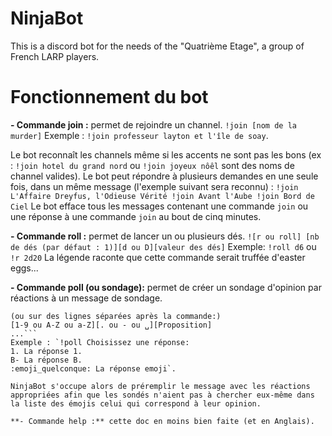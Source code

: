 # NinjaBot

This is a discord bot for the needs of the "Quatrième Etage", a group of French LARP players.

# Fonctionnement du bot

**- Commande join :** permet de rejoindre un channel.
```!join [nom de la murder]```
Exemple : `!join professeur layton et l'île de soay`.

Le bot reconnaît les channels même si les accents ne sont pas les bons (ex : `!join hotel du grand nord` ou `!join joyeux nôêl` sont des noms de channel valides).
Le bot peut répondre à plusieurs demandes en une seule fois, dans un même message (l'exemple suivant sera reconnu) :
`!join L'Affaire Dreyfus, l'Odieuse Vérité
!join Avant l'Aube
!join Bord de Ciel`
Le bot efface tous les messages contenant une commande `join` ou une réponse à une commande `join` au bout de cinq minutes.

**- Commande roll :** permet de lancer un ou plusieurs dés.
```![r ou roll] [nb de dés (par défaut : 1)][d ou D][valeur des dés]```
Exemple: `!roll d6` ou `!r 2d20`
La légende raconte que cette commande serait truffée d'easter eggs...

**- Commande poll (ou sondage):** permet de créer un sondage d'opinion par réactions à un message de sondage.
```![poll ou sondage] [message contenant les emojis à reporter en réaction]
(ou sur des lignes séparées après la commande:)
[1-9 ou A-Z ou a-Z][. ou - ou ␣][Proposition]
...```
Exemple : `!poll Choisissez une réponse:
1. La réponse 1.
B- La réponse B.
:emoji_quelconque: La réponse emoji`.

NinjaBot s'occupe alors de préremplir le message avec les réactions appropriées afin que les sondés n'aient pas à chercher eux-même dans la liste des émojis celui qui correspond à leur opinion.

**- Commande help :** cette doc en moins bien faite (et en Anglais).
